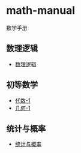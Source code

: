 # math-manual
数学手册

## 数理逻辑
- [数理逻辑](./mathematical-logic/README.md)

## 初等数学
- [代数-1](./primer-algebra-1/README.md)
- [几何-1](./primer-geometry-1/README.md)

## 统计与概率
- [统计与概率](./statistics-and-probability/README.md)